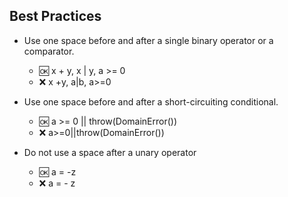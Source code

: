 ## Best Practices

- Use one space before and after a single binary operator or a comparator.
  - :ok: x + y, x | y, a >= 0
  - :x:  x +y, a|b, a>=0

- Use one space before and after a short-circuiting conditional.
  - :ok: a >= 0 || throw(DomainError())
  - :x:  a>=0||throw(DomainError())
  
- Do not use a space after a unary operator
  - :ok: a = -z
  - :x:  a = - z
  
 
